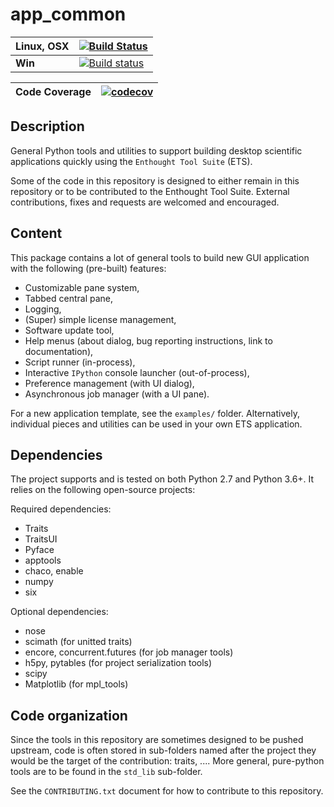 # app_common


| Linux, OSX    | [![Build Status](https://travis-ci.org/KBIbiopharma/app_common.svg?branch=master)](https://travis-ci.org/KBIbiopharma/app_common) |
| --- | --- |
| __Win__       | [![Build status](https://ci.appveyor.com/api/projects/status/7fficyruc7myu0mp/branch/master?svg=true)](https://ci.appveyor.com/project/jonathanrocher/app-common/branch/master)       |

| Code Coverage | [![codecov](https://codecov.io/gh/KBIbiopharma/app_common/branch/master/graph/badge.svg)](https://codecov.io/gh/KBIbiopharma/app_common)
| --- | --- |

## Description

General Python tools and utilities to support building desktop scientific 
applications quickly using the `Enthought Tool Suite` (ETS).

Some of the code in this repository is designed to either remain in this 
repository or to be contributed to the Enthought Tool Suite. External 
contributions, fixes and requests are welcomed and encouraged.

## Content
This package contains a lot of general tools to build new GUI application with 
the following (pre-built) features:

- Customizable pane system,
- Tabbed central pane,
- Logging,
- (Super) simple license management,
- Software update tool,
- Help menus (about dialog, bug reporting instructions, link to
  documentation),
- Script runner (in-process),
- Interactive `IPython` console launcher (out-of-process),
- Preference management (with UI dialog),
- Asynchronous job manager (with a UI pane).

For a new application template, see the `examples/` folder. Alternatively, 
individual pieces and utilities can be used in your own ETS application.


## Dependencies

The project supports and is tested on both Python 2.7 and Python 3.6+. It 
relies on the following open-source projects:

Required dependencies:
* Traits
* TraitsUI
* Pyface
* apptools
* chaco, enable
* numpy
* six

Optional dependencies:
* nose
* scimath (for unitted traits)
* encore, concurrent.futures (for job manager tools)
* h5py, pytables (for project serialization tools)
* scipy
* Matplotlib (for mpl_tools)


## Code organization
Since the tools in this repository are sometimes designed to be pushed
upstream, code is often stored in sub-folders named after the project they
would be the target of the contribution: traits, .... More general, pure-python
tools are to be found in the `std_lib` sub-folder.

See the `CONTRIBUTING.txt` document for how to contribute to this repository.
